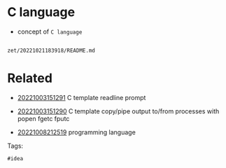 # C language

- concept of `C language`

```
```

` zet/20221021183918/README.md `

# Related

- [20221003151291](/zet/20221003151291/README.md) C template readline prompt

- [20221003151290](/zet/20221003151290/README.md) C template copy/pipe output to/from processes with popen fgetc fputc

- [20221008212519](/zet/20221008212519/README.md) programming language

Tags:

    #idea
